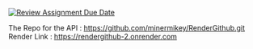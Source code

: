 [![Review Assignment Due Date](https://classroom.github.com/assets/deadline-readme-button-22041afd0340ce965d47ae6ef1cefeee28c7c493a6346c4f15d667ab976d596c.svg)](https://classroom.github.com/a/NHspkc2g)

The Repo for the API : https://github.com/minermikey/RenderGithub.git 
Render Link : https://rendergithub-2.onrender.com
